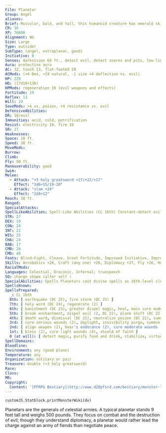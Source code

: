 ```yaml
---
File: Planetar
Group: Angel
aliases: 
Brief: Muscular, bald, and tall, this humanoid creature has emerald skin and two pairs of shining, white-feathered wings.
CR: 16
XP: 76800
Alignment: NG
Size: Large
Type: outsider
SubType: (angel, extraplanar, good)
Initiative: 8
Senses: darkvision 60 ft., detect evil, detect snares and pits, low-light vision, true seeing; Perception +27
Aura: protective aura
AC: 32, touch 13, flat-footed 28
ACMods: (+4 Dex, +19 natural, -1 size +4 deflection vs. evil)
HP: 229
HD: (17d10+136)
HPMods: regeneration 10 (evil weapons and effects)
Fortitude: 19
Reflex: 11
Will: 19
SaveMods: +4 vs. poison, +4 resistance vs. evil
DefensiveAbilities: 
DR: 10/evil
Immunities: acid, cold, petrification
Resist: electricity 10, fire 10
SR: 27
Weaknesses: 
Space: 10 ft.
Speed: 30 ft.
MoveMods: 
Burrow: 
Climb: 
Fly: 90 ft.
Maneuverability: good
Swim: 
Melee: 
  - Attack: "+3 holy greatsword +27/+22/+17"
    Effect: "3d6+15/19-20"
  - Attack: "slam +24"
    Effect: "2d8+12"
Reach: 10 ft.
Ranged: 
SpecialAttacks: 
SpellLikeAbilities: Spell-Like Abilities (CL 16th) Constant-detect evil, detect snares and pits, discern lies (DC 20), true seeing At will-continual flame, dispel magic, holy smite (DC 21), invisibility (self only), lesser restoration, remove curse, remove disease, remove fear (DC 18), speak with dead (DC 20) 3/day-blade barrier (DC 21), flame strike (DC 22), power word stun, raise dead, waves of fatigue 1/day-earthquake (DC 25), greater restoration, mass charm monster (DC 25), waves of exhaustion
STR: 27
DEX: 19
CON: 24
INT: 22
WIS: 25
CHA: 24
BAB: 17
CMB: 26
CMD: 40
Feats: Blind-Fight, Cleave, Great Fortitude, Improved Initiative, Improved Sunder, Iron Will, Lightning Reflexes, Power Attack, Toughness
Skills: Acrobatics +24, Craft (any one) +26, Diplomacy +27, Fly +26, Heal +24, Intimidate +27, Knowledge (history) +23, Knowledge (planes) +26, Knowledge (religion) +26, Perception +27, Sense Motive +27, Stealth +20
RacialMods: 
Languages: Celestial, Draconic, Infernal; truespeech
SQ: change shape (alter self )
SpecialAbilities: Spells Planetars cast divine spells as 16th-level clerics. They do not gain access to domains or other cleric abilities.
SpellsKnown: 
SpellsPrepared:
  _: CL 16th
  8th: [ earthquake (DC 25), fire storm (DC 25) ]
  7th: [ holy word (DC 24), regenerate (2) ]
  6th: [ banishment (DC 23), greater dispel magic, heal, mass cure moderate wounds (DC 23) ]
  5th: [ break enchantment, dispel evil (2, DC 22), plane shift (DC 22), righteous might ]
  4th: [ death ward, dismissal (DC 21), neutralize poison (DC 21), summon monster IV ]
  3rd: [ cure serious wounds (2), daylight, invisibility purge, summon monster III, wind wall ]
  2nd: [ align weapon (2), bear's endurance (2), cure moderate wounds (2), eagle's splendor ]
  1st: [ bless (2), cure light wounds (4), shield of faith ]
  0 (at will): [ detect magic, purify food and drink, stabilize, virtue ]
SpellDomains: 
Bloodline: 
Environment: any (good plane)
Temperature: any
Organization: solitary or pair
Treasure: double (+3 holy greatsword)
Race: 
Class: 
MR: 
Copyright:
  Content: '[PFRPG Bestiary](http://www.d20pfsrd.com/bestiary/monster-listings/outsiders/angel/planetar)'
---
```

```dataviewjs
customJS.Statblock.printMonsterWiki(dv)
```
Planetars are the generals of celestial armies. A typical planetar stands 9 feet tall and weighs 500 pounds. They focus on combat and the destruction of evil; though they understand diplomacy, a planetar would rather lead the charge against an army of fiends than negotiate peace.

